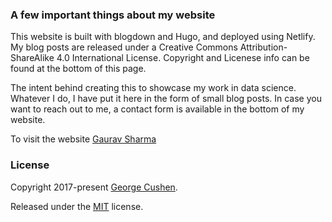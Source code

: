 ### A few important things about my website

This website is built with blogdown and Hugo, and deployed using Netlify. My blog posts are released under a Creative Commons Attribution-ShareAlike 4.0 International License.
Copyright and Licenese info can be found at the bottom of this page.

The intent behind creating this to showcase my work in data science. Whatever I do, I have put it here in the form of small blog posts. In case you want to reach out to me, a contact form is available in the bottom of my website. 

To visit the website [Gaurav Sharma](https://gauravsharma.netlify.app/)


### License
Copyright 2017-present [George Cushen](https://georgecushen.com).

Released under the [MIT](https://github.com/sourcethemes/academic-kickstart/blob/master/LICENSE.md) license.

